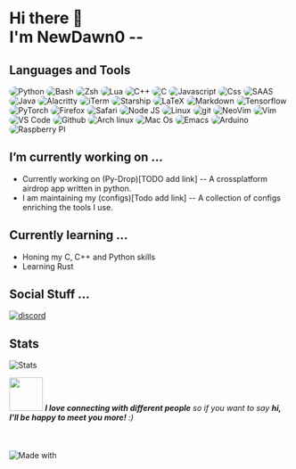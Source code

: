 # Hi there 👋 <br> I'm NewDawn0 --
## Languages and Tools
<div>
<img alt="Python" src="https://img.shields.io/badge/python-ffd342?style=for-the-badge&logo=Python&logoColor=blue" style="border-radius: 25px" />
<img alt="Bash" src="https://img.shields.io/badge/shell_script-000000?style=for-the-badge&logo=gnu-bash&logoColor=white" style="border-radius: 25px" />
<img alt="Zsh" src="https://img.shields.io/badge/zsh-1f1f1f?&logo=zsh&style=for-the-badge" style="border-radius: 25px" />
<img alt="Lua" src="https://img.shields.io/badge/lua-000081?style=for-the-badge&logo=lua&logoColor=white" style="border-radius: 25px" />
<img alt="C++" src="https://img.shields.io/badge/C++-00599C?&logo=c%2b%2b&style=for-the-badge" style="border-radius: 25px" />
<img alt="C" src="https://img.shields.io/badge/C-003991?&logo=C&style=for-the-badge" style="border-radius: 25px" />
<img alt="Javascript" src="https://img.shields.io/badge/javascript-1f1f1f?style=for-the-badge&logo=Javascript" style="border-radius: 25px" />
<img alt="Css" src="https://img.shields.io/badge/CSS-blue?&style=for-the-badge&logo=css3&logoColor=white" style="border-radius: 25px" />
<img alt="SAAS" src="https://img.shields.io/badge/Sass-CC6699?style=for-the-badge&logo=sass&logoColor=white" style="border-radius: 25px" />
<img alt="Java" src="https://img.shields.io/badge/Java-ED8B00?style=for-the-badge&logo=java&logoColor=white" style="border-radius: 25px" />
<img alt="Alacritty" src="https://img.shields.io/badge/alacritty-orange?style=for-the-badge&logo=alacritty&logoColor=white" style="border-radius: 25px" />
<img alt="iTerm" src="https://img.shields.io/badge/iTerm2-202b2d?style=for-the-badge&logo=iterm2&logoColor=white" style="border-radius: 25px" />
<img alt="Starship" src="https://img.shields.io/badge/starship-DD0B78?style=for-the-badge&logo=starship&logoColor=white" style="border-radius: 25px" />
<img alt="LaTeX" src="https://img.shields.io/badge/latex-%23008080.svg?style=for-the-badge&logo=latex&logoColor=white" style="border-radius: 25px" />
<img alt="Markdown" src="https://img.shields.io/badge/Markdown-000000?style=for-the-badge&logo=markdown&logoColor=white" style="border-radius: 25px" />
<img alt="Tensorflow" src="https://img.shields.io/badge/TensorFlow-ff8d00?style=for-the-badge&logo=tensorflow&logoColor=white" style="border-radius: 25px" />
<img alt="PyTorch" src="https://img.shields.io/badge/PyTorch-%23EE4C2C.svg?&style=for-the-badge&logo=PyTorch&logoColor=white" style="border-radius: 25px" />
<img alt="Firefox" src="https://img.shields.io/badge/Firefox-fc4854?style=for-the-badge&logo=Firefox-Browser&logoColor=white" style="border-radius: 25px" />
<img alt="Safari" src="https://img.shields.io/badge/Safari-2892d8?style=for-the-badge&logo=Safari&logoColor=white" style="border-radius: 25px" />
<img alt="Node JS" src="https://img.shields.io/badge/Node.js-019833?style=for-the-badge&logo=node.js&logoColor=white" style="border-radius: 25px" />
<img alt="Linux" src="https://img.shields.io/badge/Linux-f7c156?style=for-the-badge&logo=linux&logoColor=black" style="border-radius: 25px" />
<img alt="git" src="https://img.shields.io/badge/Git-f05033?&style=for-the-badge&logo=git&logoColor=white" style="border-radius: 25px" />
<img alt="NeoVim" src="https://img.shields.io/badge/NeoVim-1287d2?&style=for-the-badge&logo=neovim&logoColor=green" style="border-radius: 25px" />
<img alt="Vim" src="https://img.shields.io/badge/-Vim-019833?&logo=Vim&style=for-the-badge" style="border-radius: 25px" />
<img alt="VS Code" src="https://img.shields.io/static/v1?style=for-the-badge&message=VS+Code&color=007ACC&logo=Visual+Studio+Code&logoColor=FFFFFF&label=" style="border-radius: 25px" />
<img alt="Github" src="https://img.shields.io/badge/GitHub-000000?style=for-the-badge&logo=GitHub&logoColor=white" style="border-radius: 25px" />
<img alt="Arch linux" src="https://img.shields.io/badge/Arch_Linux-1793D1?style=for-the-badge&logo=arch-linux&logoColor=white" style="border-radius: 25px" />
<img alt="Mac Os" src="https://img.shields.io/badge/mac%20os-000000?style=for-the-badge&logo=apple&logoColor=white" style="border-radius: 25px" />
<img alt="Emacs" src="https://img.shields.io/badge/Emacs-%237F5AB6.svg?&style=for-the-badge&logo=gnu-emacs&logoColor=white" style="border-radius: 25px" />
<img alt="Arduino" src="https://img.shields.io/badge/Arduino-00979D?style=for-the-badge&logo=Arduino&logoColor=white" style="border-radius: 25px" />
<img alt="Raspberry PI" src="https://img.shields.io/badge/Raspberry%20Pi-A22846?style=for-the-badge&logo=Raspberry%20Pi&logoColor=white" style="border-radius: 25px" />
</div>

## I’m currently working on ...
- Currently working on (Py-Drop)[TODO add link] -- A crossplatform airdrop app written in python.
- I am maintaining my (configs)[Todo add link] -- A collection of configs enriching the tools I use.

## Currently learning ...
- Honing my C, C++ and Python skills
- Learning Rust

## Social Stuff ...
<div>
  <a href="https://discordapp.com/users/820033152827129926/"><img src="https://img.shields.io/badge/Discord-7289DA?style=for-the-badge&logo=discord&logoColor=white"  alt="discord"/></a>
</div>
<!--
<img alt="GMail" src="https://img.shields.io/badge/Gmail-white?style=for-the-badge&logo=gmail&logoColor" onclick="window.open('')" />
</div>
<img alt="Instagram" src="https://img.shields.io/badge/Instagram-E4405F?style=for-the-badge&logo=instagram&logoColor=white" onclick="window.open('')" />
<img alt="Website" src="https://img.shields.io/badge/website-000000?style=for-the-badge&logo=About.me&logoColor=white" onclick=window.open('') />
-->

## Stats
<img class="Stats" alt="Stats" src="https://github-readme-stats.vercel.app/api?username=NewDawn0&theme=blue-green" />

<img src="https://cdn-icons-png.flaticon.com/512/2577/2577443.png" width="60"> <em><b>I love connecting with different people</b> so if you want to say <b>hi, I'll be happy to meet you more!</b> :)</em>
</br>
</br>
</br>
</br>
<img alt="Made with" src="http://ForTheBadge.com/images/badges/built-with-swag.svg" />
